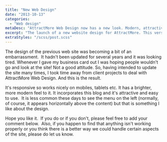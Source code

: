 ```yaml
---
title: "New Web Design"
date: "2013-10-13"
categories:
  - "Web design"
metaDesc: "AttractMore Web Design now has a new look. Modern, attractive and easy to use. If you'd like us to create a new web design for you, please get in touch."
excerpt: "The launch of a new website design for AttractMore. This version is responsive and so works on screens of all sizes. It is also more modern, brighter and features a main menu as a vertical bar on the left hand side of the screen (larger screen sizes only)."
extraStyles: "/scss/post.scss"
---
```


The design of the previous web site was becoming a bit of an embarrassment.  It hadn't been updated for several years and it was looking tired. Whenever I gave my business card out I was hoping people wouldn't go and look at the site! Not a good attitude. So, having intended to update the site many times, I took time away from client projects to deal with AttractMore Web Design. And this is the result.

It's responsive so works nicely on mobiles, tablets etc. It has a brighter, more modern feel to it. It incorporates this blog and it's attractive and easy to use.  It is less common these days to see the menu on the left (normally, of course, it appears horizontally above the content) but that is something I like about the design.

Hope you like it.  If you do or if you don't, please feel free to add your comment below.  Also, if you happen to find that anything isn't working properly or you think there is a better way we could handle certain aspects of the site, please do let us know.
